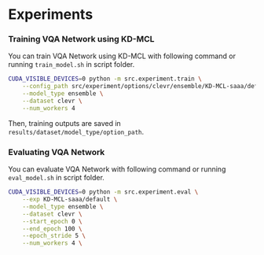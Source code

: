 # Experiments

### Training VQA Network using KD-MCL

You can train VQA Network using KD-MCL with following command or running `train_model.sh` in script folder.

```bash
CUDA_VISIBLE_DEVICES=0 python -m src.experiment.train \
	--config_path src/experiment/options/clevr/ensemble/KD-MCL-saaa/default.yml \
	--model_type ensemble \
	--dataset clevr \
	--num_workers 4
```
Then, training outputs are saved in `results/dataset/model_type/option_path`.

### Evaluating VQA Network

You can evaluate VQA Network with following command or running `eval_model.sh` in script folder.

```bash
CUDA_VISIBLE_DEVICES=0 python -m src.experiment.eval \
	--exp KD-MCL-saaa/default \
	--model_type ensemble \
	--dataset clevr \
	--start_epoch 0 \
	--end_epoch 100 \
	--epoch_stride 5 \
	--num_workers 4 \
```
